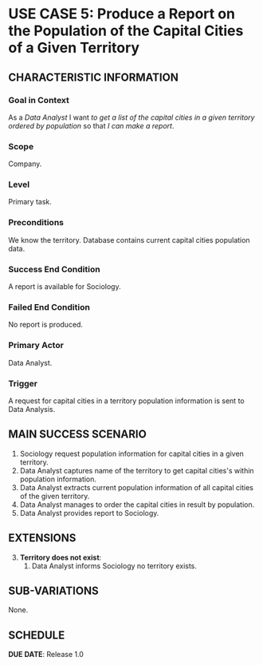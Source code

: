 # USE CASE 5: Produce a Report on the Population of the Capital Cities of a Given Territory

## CHARACTERISTIC INFORMATION

### Goal in Context

As a *Data Analyst* I want *to get a list of the capital cities in a given territory ordered by population* so that *I can make a report*.

### Scope

Company.

### Level

Primary task.

### Preconditions

We know the territory. Database contains current capital cities population data.

### Success End Condition

A report is available for Sociology.

### Failed End Condition

No report is produced.

### Primary Actor

Data Analyst.

### Trigger

A request for capital cities in a territory population information is sent to Data Analysis.

## MAIN SUCCESS SCENARIO

1. Sociology request population information for capital cities in a given territory.
2. Data Analyst captures name of the territory to get capital cities's within population information.
3. Data Analyst extracts current population information of all capital cities of the given territory.
4. Data Analyst manages to order the capital cities in result by population.
5. Data Analyst provides report to Sociology.

## EXTENSIONS

3. **Territory does not exist**:
    1. Data Analyst informs Sociology no territory exists.

## SUB-VARIATIONS

None.

## SCHEDULE

**DUE DATE**: Release 1.0